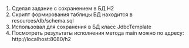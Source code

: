 1) Сделал задание с сохранением в БД H2
2) Скрипт формирования таблицы БД находится в resources/db/schema.sql
3) Использовал для сохранения в БД класс JdbcTemplate
4) Посмотреть результаты исполнения метода main можно по адресу:  http://localhost:8080/h2